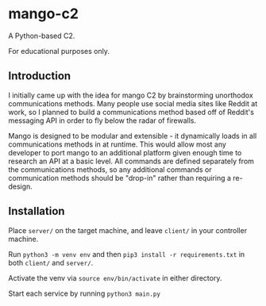 # mango-c2
A Python-based C2.

For educational purposes only.

## Introduction
I initially came up with the idea for mango C2 by brainstorming unorthodox communications methods. Many people use social media sites like Reddit at work, so I planned to build a communications method based off of Reddit's messaging API in order to fly below the radar of firewalls.

Mango is designed to be modular and extensible - it dynamically loads in all communications methods in at runtime. This would allow most any developer to port mango to an additional platform given enough time to research an API at a basic level. All commands are defined separately from the communications methods, so any additional commands or communication methods should be "drop-in" rather than requiring a re-design.

## Installation

Place `server/` on the target machine, and leave `client/` in your controller machine.

Run `python3 -m venv env` and then `pip3 install -r requirements.txt` in both `client/` and `server/`.

Activate the venv via `source env/bin/activate` in either directory.

Start each service by running `python3 main.py`
